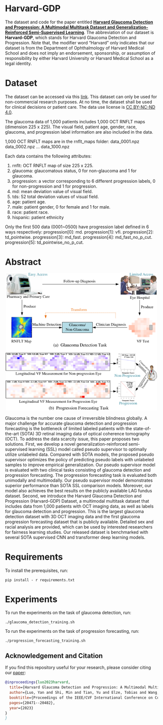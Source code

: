 # Harvard-GDP

The dataset and code for the paper entitled [**Harvard Glaucoma Detection and Progression: A Multimodal Multitask Dataset and Generalization-Reinforced Semi-Supervised Learning**](https://openaccess.thecvf.com/content/ICCV2023/papers/Luo_Harvard_Glaucoma_Detection_and_Progression_A_Multimodal_Multitask_Dataset_and_ICCV_2023_paper.pdf). The abbreviation of our dataset is **Harvard-GDP**, which stands for Harvard Glaucoma Detection and Progression. Note that, the modifier word “Harvard” only indicates that our dataset is from the Department of Ophthalmology of Harvard Medical School and does not imply an endorsement, sponsorship, or assumption of responsibility by either Harvard University or Harvard Medical School as a legal identity.

# Dataset

The dataset can be accessed via this [link](https://ophai.hms.harvard.edu/datasets/harvard-gdp1000). This dataset can only be used for non-commercial research purposes. At no time, the dataset shall be used for clinical decisions or patient care. The data use license is [CC BY-NC-ND 4.0](https://creativecommons.org/licenses/by-nc-nd/4.0/).

The glaucoma data of 1,000 patients includes 1,000 OCT RNFLT maps (dimension 225 x 225). The visual field, patient age, gender, race, glaucoma, and progression label information are also included in the data.

1,000 OCT RNFLT maps are in the rnflt_maps folder:
data_0001.npz
data_0002.npz
...
data_1000.npz

Each data contains the following attributes:
1) rnflt: OCT RNFLT map of size 225 x 225.
2) glaucoma: glaucomatous status, 0 for non-glaucoma and 1 for glaucoma.
3) progression: a vector corresponding to 6 different progression labels, 0 for non-progression and 1 for progression.
4) md: mean deviation value of visual field.
5) tds: 52 total deviation values of visual field.
6) age: patient age.
7) male: patient gender, 0 for female and 1 for male.
8) race: patient race.
9) hispanic: patient ethnicity

Only the first 500 data (0001~0500) have progression label defined in 6 ways respectively:
progression[0]: md.
progression[1]: vfi.
progression[2]: td_pointwise.
progression[3]: md_fast.
progression[4]: md_fast_no_p_cut.
progression[5]: td_pointwise_no_p_cut.


# Abstract

<p align="center">
<img src="fig/glaucoma_detect.png" width="500">
</p>

Glaucoma is the number one cause of irreversible blindness globally. A major challenge for accurate glaucoma detection and progression forecasting is the bottleneck of limited labeled patients with the state-of-the-art (SOTA) 3D retinal imaging data of optical coherence tomography (OCT). To address the data scarcity issue, this paper proposes two solutions. First, we develop a novel generalization-reinforced semi-supervised learning (SSL) model called pseudo supervisor to optimally utilize unlabeled data. Compared with SOTA models, the proposed pseudo supervisor optimizes the policy of predicting pseudo labels with unlabeled samples to improve empirical generalization. Our pseudo supervisor model is evaluated with two clinical tasks consisting of glaucoma detection and progression forecasting. The progression forecasting task is evaluated both unimodally and multimodally. Our pseudo supervisor model demonstrates superior performance than SOTA SSL comparison models. Moreover, our model also achieves the best results on the publicly available LAG fundus dataset.  Second, we introduce the Harvard Glaucoma Detection and Progression (Harvard-GDP) Dataset, a multimodal multitask dataset that includes data from 1,000 patients with OCT imaging data, as well as labels for glaucoma detection and progression. This is the largest glaucoma detection dataset with 3D OCT imaging data and the first glaucoma progression forecasting dataset that is publicly available. Detailed sex and racial analysis are provided, which can be used by interested researchers for fairness learning studies. Our released dataset is benchmarked with several SOTA supervised CNN and transformer deep learning models.

# Requirements

To install the prerequisites, run:

```
pip install - r requirements.txt
```

# Experiments

To run the experiments on the task of glaucoma detection, run:

```
./glaucoma_detection_training.sh
```

To run the experiments on the task of progression forecasting, run:

```
./progression_forecasting_training.sh
```

## Acknowledgement and Citation


If you find this repository useful for your research, please consider citing our [paper](https://openaccess.thecvf.com/content/ICCV2023/papers/Luo_Harvard_Glaucoma_Detection_and_Progression_A_Multimodal_Multitask_Dataset_and_ICCV_2023_paper.pdf):

```bibtex
@inproceedings{luo2023harvard,
  title={Harvard Glaucoma Detection and Progression: A Multimodal Multitask Dataset and Generalization-Reinforced Semi-Supervised Learning},
  author={Luo, Yan and Shi, Min and Tian, Yu and Elze, Tobias and Wang, Mengyu},
  booktitle={Proceedings of the IEEE/CVF International Conference on Computer Vision},
  pages={20471--20482},
  year={2023}
}
}

